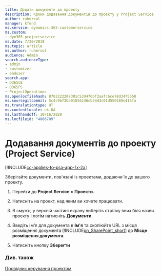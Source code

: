 ```yaml
---
title: Додати документи до проекту
description: Кроки додавання документів до проекту у Project Service
author: ruhercul
manager: kfend
ms.service: dynamics-365-customerservice
ms.custom:
- dyn365-projectservice
ms.date: 7/30/2018
ms.topic: article
ms.author: ruhercul
audience: Admin
search.audienceType:
- admin
- customizer
- enduser
search.app:
- D365CE
- D365PS
- ProjectOperations
ms.openlocfilehash: 8702222207301c530476bf2aafc6ce78d3475550
ms.sourcegitcommit: 5c4c9bf3ba018562d6cb3443c01d550489c415fa
ms.translationtype: HT
ms.contentlocale: uk-UA
ms.lasthandoff: 10/16/2020
ms.locfileid: "4086709"
---
```

# <a name="add-documents-to-a-project-project-service"></a>Додавання документів до проекту (Project Service)

[!INCLUDE[cc-applies-to-psa-app-1x-2x](../includes/cc-applies-to-psa-app-1x-2x.md)]

Зберігайте документи, пов'язані із проектами, додаючи їх до вашого проекту.  
  
1. Перейти до **Project Service > Проекти**.  
  
2. Натисніть на проект, над яким ви хочете працювати.  
  
3. В смужці у верхній частині екрану виберіть стрілку вниз біля назви проекту і потім натисніть **Документи**.  
  
4. Введіть ім'я для документа в **Ім'я** та скопіюйте URL з місця розміщення документа [!INCLUDE[pn_SharePoint_short](../includes/pn-sharepoint-short.md)] до **Місце розміщення документа**.  
  
5. Натисніть кнопку **Зберегти**  
  
### <a name="see-also"></a>Див. також  
 [Провідник керування проектом](../psa/project-manager-guide.md)
